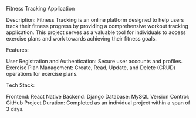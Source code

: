 
Fitness Tracking Application

Description:
Fitness Tracking is an online platform designed to help users track their fitness progress by providing a comprehensive workout tracking application. This project serves as a valuable tool for individuals to access exercise plans and work towards achieving their fitness goals.

Features:

User Registration and Authentication: Secure user accounts and profiles.
Exercise Plan Management: Create, Read, Update, and Delete (CRUD) operations for exercise plans.

Tech Stack:

Frontend: React Native
Backend: Django
Database: MySQL
Version Control: GitHub
Project Duration: Completed as an individual project within a span of 3 days.
